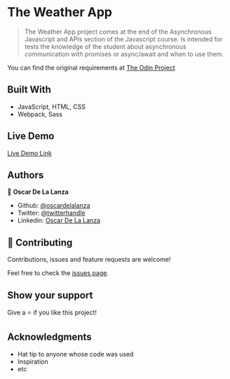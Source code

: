 # The Weather App

> The Weather App project comes at the end of the Asynchronous Javascript and APIs 
>section of the Javascript course. Is intended for tests the knowledge of the student about 
>asynchronous communication with promises or async/await and when to use them.

You can find the original requirements at [The Odin Project](https://www.theodinproject.com/courses/javascript/lessons/weather-app) 

## Built With

- JavaScript, HTML, CSS
- Webpack, Sass

## Live Demo

[Live Demo Link](https://raw.githack.com/oscardelalanza/the-weather-app/feature/weather/dist/index.html)

## Authors

👤 **Oscar De La Lanza**

- Github: [@oscardelalanza](https://github.com/oscardelalanza)
- Twitter: [@twitterhandle](https://twitter.com/oscardelalanza)
- Linkedin: [Oscar De La Lanza](https://linkedin.com/in/oscardelalanza/)

## 🤝 Contributing

Contributions, issues and feature requests are welcome!

Feel free to check the [issues page](issues/).

## Show your support

Give a ⭐️ if you like this project!

## Acknowledgments

- Hat tip to anyone whose code was used
- Inspiration
- etc